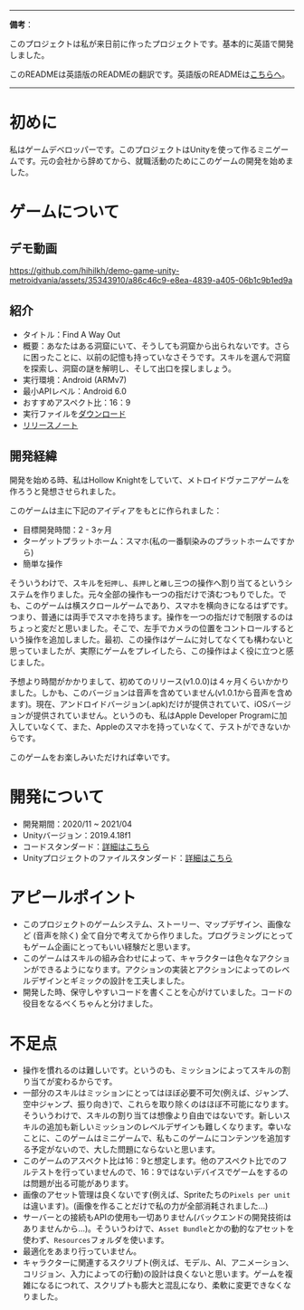 
---

**備考**：

このプロジェクトは私が来日前に作ったプロジェクトです。基本的に英語で開発しました。

このREADMEは英語版のREADMEの翻訳です。英語版のREADMEは[こちらへ](./README_en.md)。

---

# 初めに

私はゲームデベロッパーです。このプロジェクトはUnityを使って作るミニゲームです。元の会社から辞めてから、就職活動のためにこのゲームの開発を始めました。

# ゲームについて

## デモ動画

https://github.com/hihilkh/demo-game-unity-metroidvania/assets/35343910/a86c46c9-e8ea-4839-a405-06b1c9b1ed9a

## 紹介

* タイトル：Find A Way Out
* 概要：あなたはある洞窟にいて、そうしても洞窟から出られないです。さらに困ったことに、以前の記憶も持っていなさそうです。スキルを選んで洞窟を探索し、洞窟の謎を解明し、そして出口を探しましょう。
* 実行環境：Android (ARMv7)
* 最小APIレベル：Android 6.0
* おすすめアスペクト比：16：9
* 実行ファイルを[ダウンロード](https://github.com/hihilkh/demo-game-unity-metroidvania/releases/latest)
* [リリースノート](./ReleaseNotes.md)

## 開発経緯

開発を始める時、私はHollow Knightをしていて、メトロイドヴァニアゲームを作ろうと発想させられました。

このゲームは主に下記のアイディアをもとに作られました：

* 目標開発時間：2 - 3ヶ月
* ターゲットプラットホーム：スマホ(私の一番馴染みのプラットホームですから)
* 簡単な操作

そういうわけで、スキルを`短押し`、`長押し`と`離し`三つの操作へ割り当てるというシステムを作りました。元々全部の操作も一つの指だけで済むつもりでした。でも、このゲームは横スクロールゲームであり、スマホを横向きになるはずです。つまり、普通には両手でスマホを持ちます。操作を一つの指だけで制限するのはちょっと変だと思いました。そこで、左手でカメラの位置をコントロールするという操作を追加しました。最初、この操作はゲームに対してなくても構わないと思っていましたが、実際にゲームをプレイしたら、この操作はよく役に立つと感じました。

予想より時間がかかりまして、初めてのリリース(v1.0.0)は４ヶ月くらいかかりました。しかも、このバージョンは音声を含めていません(v1.0.1から音声を含めます)。現在、アンドロイドバージョン(.apk)だけが提供されていて、iOSバージョンが提供されていません。というのも、私はApple Developer Programに加入していなくて、また、Appleのスマホを持っていなくて、テストができないからです。

このゲームをお楽しみいただければ幸いです。

# 開発について

* 開発期間：2020/11 ~ 2021/04
* Unityバージョン：2019.4.18f1
* コードスタンダード：[詳細はこちら](./Metroidvania/Assets/Documents/HihiFramework/CodeStandard.md)
* Unityプロジェクトのファイルスタンダード：[詳細はこちら](./Metroidvania/Assets/Documents/HihiFramework/UnityProjectFileStandard.md)

# アピールポイント

* このプロジェクトのゲームシステム、ストーリー、マップデザイン、画像など (音声を除く) 全て自分で考えてから作りました。プログラミングにとってもゲーム企画にとってもいい経験だと思います。
* このゲームはスキルの組み合わせによって、キャラクターは色々なアクションができるようになります。アクションの実装とアクションによってのレベルデザインとギミックの設計を工夫しました。
* 開発した時、保守しやすいコードを書くことを心がけていました。コードの役目をなるべくちゃんと分けました。

# 不足点

* 操作を慣れるのは難しいです。というのも、ミッションによってスキルの割り当てが変わるからです。
* 一部分のスキルはミッションにとってはほぼ必要不可欠(例えば、ジャンプ、空中ジャンプ、振り向き)で、これらを取り除くのはほぼ不可能になります。そういうわけで、スキルの割り当ては想像より自由ではないです。新しいスキルの追加も新しいミッションのレベルデザインも難しくなります。幸いなことに、このゲームはミニゲームで、私もこのゲームにコンテンツを追加する予定がないので、大した問題にならないと思います。
* このゲームのアスペクト比は16：9と想定します。他のアスペクト比でのフルテストを行っていませんので、16：9ではないデバイスでゲームをするのは問題が出る可能があります。
* 画像のアセット管理は良くないです(例えば、Spriteたちの`Pixels per unit`は違います)。(画像を作ることだけで私の力が全部消耗されました...)
* サーバーとの接続もAPIの使用も一切ありません(バックエンドの開発技術はありませんから...)。そういうわけで、`Asset Bundle`とかの動的なアセットを使わず、`Resources`フォルダを使います。
* 最適化をあまり行っていません。
* キャラクターに関連するスクリプト(例えば、モデル、AI、アニメーション、コリジョン、入力によっての行動)の設計は良くないと思います。ゲームを複雑になるにつれて、スクリプトも膨大と混乱になり、柔軟に変更できなくなりました。
